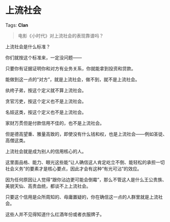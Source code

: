 # 上流社会

Tags: **Clan**

> 电影《小时代》对上流社会的表现靠谱吗？



上流社会是什么标准？

你们就按这个标准来，一定没问题——

只要你有证据证明你和对方有业务关系，你就能拿到投资和贷款。

能做到这一点的“对方”，就是上流社会，做不到，就不是上流社会。

纨绔子弟，按这个定义就不算上流社会。

贪官污吏，按这个定义也不是上流社会。

名妓这类，按这个定义也不是上流社会。

家财万贯但是付款信用不佳的，也不是上流社会。

但是德高望重、雅量高致的，即使没有什么钱和权，也是上流社会——例如圣徒、高僧这类。

上流社会就是成为别人的信用核心的人。

这里面品格、能力、眼光这些能“让人确信这人肯定屹立不倒、能轻松的承担一切社会义务”的要素才是核心要点，因此才会有这种“有光可沾”的效应。

因为任何原因让人觉得“跟你沾边更可能会倒霉”，那么不管这人是什么王公贵族、美貌天仙、高贵血统，都谈不上上流社会。

只要这个信用是众所周知的、毋庸置疑的，你在确信这一点的人群里就是上流社会。

这些人并不见得知道什么红酒年份或者衣服牌子。



